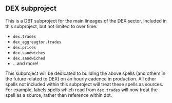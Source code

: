 ## DEX subproject

This is a DBT subproject for the main lineages of the DEX sector. Included in this subproject, but not limited to over time:
- `dex.trades`
- `dex_aggreagtor.trades`
- `dex.prices`
- `dex.sandwiches`
- `dex.sandwiched`
- ...and more!

This subproject will be dedicated to building the above spells (and others in the future related to DEX) on an hourly cadence in production. All other spells not included within this subproject will treat these spells as sources. For example, labels spells which read from `dex.trades` will now treat the spell as a source, rather than reference within dbt.